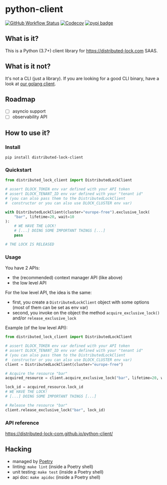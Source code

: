 # python-client

[![GitHub Workflow Status](https://img.shields.io/github/actions/workflow/status/distributed-lock-com/python-client/ci.yml)](https://github.com/distributed-lock-com/python-client/actions/workflows/ci.yml)
[![Codecov](https://img.shields.io/codecov/c/github/distributed-lock-com/python-client)](https://app.codecov.io/github/distributed-lock-com/python-client)
[![pypi badge](https://img.shields.io/pypi/v/python-client?color=brightgreen)](https://pypi.org/project/python-client/)


## What is it?

This is a Python (3.7+) client library for https://distributed-lock.com SAAS.

## What is it not?

It's not a CLI (just a library). If you are looking for a good CLI binary, have a look at
[our golang client](https://github.com/distributed-lock-com/go-client).

## Roadmap

- [ ] asyncio support
- [ ] observability API

## How to use it?

### Install

```
pip install distributed-lock-client
```

### Quickstart

```python
from distributed_lock_client import DistributedLockClient

# assert DLOCK_TOKEN env var defined with your API token
# assert DLOCK_TENANT_ID env var defined with your "tenant id"
# (you can also pass them to the DistributedLockClient
#  constructor or you can also use DLOCK_CLUSTER env var)

with DistributedLockClient(cluster="europe-free").exclusive_lock(
    "bar", lifetime=20, wait=10
):
    # WE HAVE THE LOCK!
    # [...] DOING SOME IMPORTANT THINGS [...]
    pass

# THE LOCK IS RELEASED
```

### Usage

You have 2 APIs: 

- the (recommended) context manager API (like above)
- the low level API

For the low level API, the idea is the same:

- first, you create a `DistributedLockClient` object with some options (most of them can be set as env var)
- second, you invoke on the object the method `acquire_exclusive_lock()` and/or `release_exclusive_lock`

Example (of the low level API):

```python
from distributed_lock_client import DistributedLockClient

# assert DLOCK_TOKEN env var defined with your API token
# assert DLOCK_TENANT_ID env var defined with your "tenant id"
# (you can also pass them to the DistributedLockClient
#  constructor or you can also use DLOCK_CLUSTER env var)
client = DistributedLockClient(cluster="europe-free")

# Acquire the resource "bar"
acquired_resource = client.acquire_exclusive_lock("bar", lifetime=20, wait=10)

lock_id = acquired_resource.lock_id
# WE HAVE THE LOCK!
# [...] DOING SOME IMPORTANT THINGS [...]

# Release the resource "bar"
client.release_exclusive_lock("bar", lock_id)
```

### API reference

https://distributed-lock-com.github.io/python-client/

## Hacking

- managed by [Poetry](https://python-poetry.org/)
- linting: `make lint` (inside a Poetry shell)
- unit testing: `make test` (inside a Poetry shell)
- api doc: `make apidoc` (inside a Poetry shell)